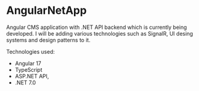 # AngularNetApp
Angular CMS application with .NET API backend which is currently being developed. I will be adding various technologies such as SignalR, UI desing systems and design patterns to it.

Technologies used:
- Angular 17
- TypeScript
- ASP.NET API,
- .NET 7.0
